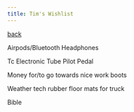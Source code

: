 ```yaml
---
title: Tim's Wishlist
---
```


[back](../index.md)

Airpods/Bluetooth Headphones

Tc Electronic Tube Pilot Pedal

Money for/to go towards nice work boots

Weather tech rubber floor mats for truck

Bible
